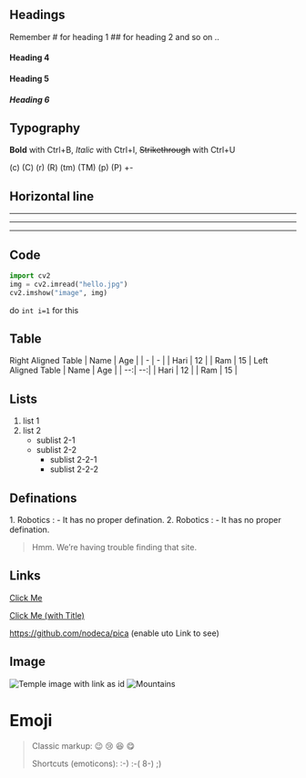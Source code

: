 ## Headings
Remember # for heading 1 ## for heading 2 and so on ..
#### Heading 4
#### Heading 5
##### Heading 6
## Typography
**Bold** with Ctrl+B,
*Italic* with Ctrl+I,
~~Strikethrough~~ with Ctrl+U

(c) (C) (r) (R) (tm) (TM) (p) (P) +-
## Horizontal line
---
___
***

## Code
```python
import cv2
img = cv2.imread("hello.jpg")
cv2.imshow("image", img)
```
do `int i=1` for this

## Table
Right Aligned Table
| Name | Age |
| - | - |
| Hari | 12 | 
| Ram | 15 | 
Left Aligned Table
| Name | Age |
| --:| --:|
| Hari | 12 | 
| Ram | 15 | 

## Lists
1. list 1
2. list 2
    * sublist 2-1
    - sublist 2-2
        - sublist 2-2-1
        + sublist 2-2-2

## Definations
1.&nbsp;Robotics
: -&nbsp;It has no proper defination.
2.&nbsp;Robotics
: -&nbsp;It has no proper defination.

> Hmm. We’re having trouble finding that site.

## Links
[Click Me](http://dev.nodeca.com)

[Click Me (with Title)](http://nodeca.github.io/pica/demo/ "title text!")

https://github.com/nodeca/pica (enable uto Link to see)

## Image
![Temple](https://images.unsplash.com/photo-1544735889-85af3b181b7d?ixlib=rb-1.2.1&ixid=eyJhcHBfaWQiOjEyMDd9&auto=format&fit=crop&w=750&q=80 "title")
image with link as id
![Mountains][img1]

# Emoji

> Classic markup: :wink: :cry: :laughing: :yum:
>
> Shortcuts (emoticons): :-) :-( 8-) ;)

[//]: # (I use this format for commenting.) 
[//]: # (Below syntax for link id purpose) 
[img1]: https://images.unsplash.com/photo-1544735716-392fe2489ffa?ixlib=rb-1.2.1&ixid=eyJhcHBfaWQiOjEyMDd9&auto=format&fit=crop&w=751&q=80 "title"
